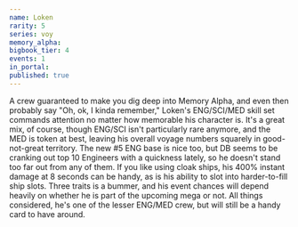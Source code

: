 ```yaml
---
name: Loken
rarity: 5
series: voy
memory_alpha:
bigbook_tier: 4
events: 1
in_portal:
published: true
---
```


A crew guaranteed to make you dig deep into Memory Alpha, and even then probably say "Oh, ok, I kinda remember," Loken's ENG/SCI/MED skill set commands attention no matter how memorable his character is. It's a great mix, of course, though ENG/SCI isn't particularly rare anymore, and the MED is token at best, leaving his overall voyage numbers squarely in good-not-great territory. The new #5 ENG base is nice too, but DB seems to be cranking out top 10 Engineers with a quickness lately, so he doesn't stand too far out from any of them. If you like using cloak ships, his 400% instant damage at 8 seconds can be handy, as is his ability to slot into harder-to-fill ship slots. Three traits is a bummer, and his event chances will depend heavily on whether he is part of the upcoming mega or not. All things considered, he's one of the lesser ENG/MED crew, but will still be a handy card to have around.
